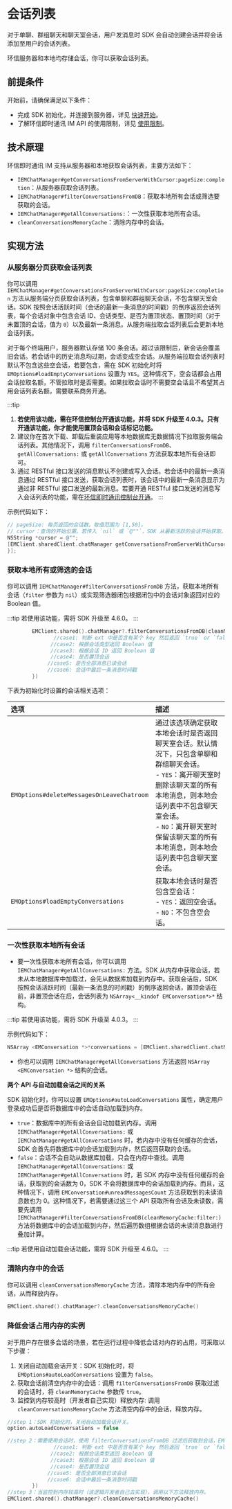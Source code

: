 # 会话列表

<Toc />

对于单聊、群组聊天和聊天室会话，用户发消息时 SDK 会自动创建会话并将会话添加至用户的会话列表。

环信服务器和本地均存储会话，你可以获取会话列表。 

## 前提条件

开始前，请确保满足以下条件：

- 完成 SDK 初始化，并连接到服务器，详见 [快速开始](quickstart.html)。
- 了解环信即时通讯 IM API 的使用限制，详见 [使用限制](/product/limitation.html)。

## 技术原理

环信即时通讯 IM 支持从服务器和本地获取会话列表，主要方法如下：

- `IEMChatManager#getConversationsFromServerWithCursor:pageSize:completion`：从服务器获取会话列表。
- `IEMChatManager#filterConversationsFromDB`：获取本地所有会话或筛选要获取的会话。
- `IEMChatManager#getAllConversations:`：一次性获取本地所有会话。
- `cleanConversationsMemoryCache`：清除内存中的会话。

## 实现方法

### 从服务器分页获取会话列表

你可以调用 `IEMChatManager#getConversationsFromServerWithCursor:pageSize:completion` 方法从服务端分页获取会话列表，包含单聊和群组聊天会话，不包含聊天室会话。SDK 按照会话活跃时间（会话的最新一条消息的时间戳）的倒序返回会话列表，每个会话对象中包含会话 ID、会话类型、是否为置顶状态、置顶时间（对于未置顶的会话，值为 `0`）以及最新一条消息。从服务端拉取会话列表后会更新本地会话列表。

对于每个终端用户，服务器默认存储 100 条会话。超过该限制后，新会话会覆盖旧会话。若会话中的历史消息均过期，会话变成空会话。从服务端拉取会话列表时默认不包含这些空会话，若要包含，需在 SDK 初始化时将 `EMOptions#loadEmptyConversations` 设置为 `YES`。这种情况下，空会话都会占用会话拉取名额，不管拉取时是否需要。如果拉取会话时不需要空会话且不希望其占用会话列表名额，需要联系商务开通。

:::tip
1. **若使用该功能，需在环信控制台开通该功能，并将 SDK 升级至 4.0.3。只有开通该功能，你才能使用置顶会话和会话标记功能。** 
2. 建议你在首次下载、卸载后重装应用等本地数据库无数据情况下拉取服务端会话列表。其他情况下，调用 `filterConversationsFromDB`、`getAllConversations:` 或 `getAllConversations` 方法获取本地所有会话即可。
3. 通过 RESTful 接口发送的消息默认不创建或写入会话。若会话中的最新一条消息通过 RESTful 接口发送，获取会话列表时，该会话中的最新一条消息显示为通过非 RESTful 接口发送的最新消息。若要开通 RESTful 接口发送的消息写入会话列表的功能，需在[环信即时通讯控制台开通](/product/enable_and_configure_IM.html#设置通过-restful-api-发送的消息写入会话列表)。
:::

示例代码如下：

```objective-c
// pageSize: 每页返回的会话数。取值范围为 [1,50]。
// cursor：查询的开始位置。若传入 `nil` 或 `@""`，SDK 从最新活跃的会话开始获取。
NSString *cursor = @"";
[EMClient.sharedClient.chatManager getConversationsFromServerWithCursor:cursor pageSize:20 completion:^(EMCursorResult<EMConversation *> * _Nullable result, EMError * _Nullable error) {
}];
```

### 获取本地所有或筛选的会话

你可以调用 `IEMChatManager#filterConversationsFromDB` 方法，获取本地所有会话（`filter` 参数为 `nil`）或实现筛选器闭包根据闭包中的会话对象返回对应的 Boolean 值。

:::tip
若使用该功能，需将 SDK 升级至 4.6.0。
:::

```swift
        EMClient.shared().chatManager?.filterConversationsFromDB(cleanMemoryCache: true, filter: { conversation in
               //case1: 判断 ext 中是否含有某个 key 然后返回 `true` or `false`
              //case2: 根据会话类型返回 Boolean 值
              //case3: 根据会话 ID 返回 Boolean 值
              //case4: 是否置顶会话
             //case5: 是否全部消息已读会话
             //case6: 会话中最后一条消息时间戳
        })
 ```

下表为初始化时设置的会话相关选项：

| 选项 | 描述    | 
 | :--------- | :----- |
 | `EMOptions#deleteMessagesOnLeaveChatroom`   | 通过该选项确定获取本地会话时是否返回聊天室会话。默认情况下，只包含单聊和群组聊天会话。<br/> - `YES`：离开聊天室时删除该聊天室的所有本地消息，则本地会话列表中不包含聊天室会话。<br/> - `NO`：离开聊天室时保留该聊天室的所有本地消息，则本地会话列表中包含聊天室会话。| 
 |`EMOptions#loadEmptyConversations` | 获取本地会话时是否包含空会话：<br/> - `YES`：返回空会话。<br/> - `NO`：不包含空会话。| 

### 一次性获取本地所有会话

- 要一次性获取本地所有会话，你可以调用 `IEMChatManager#getAllConversations:` 方法。SDK 从内存中获取会话，若未从本地数据库中加载过，会先从数据库加载到内存中。获取会话后，SDK 按照会话活跃时间（最新一条消息的时间戳）的倒序返回会话，置顶会话在前，非置顶会话在后，会话列表为 `NSArray<__kindof EMConversation*>*` 结构。

:::tip
若使用该功能，需将 SDK 升级至 4.0.3。
:::

示例代码如下：

```objective-c
NSArray <EMConversation *>*conversations = [EMClient.sharedClient.chatManager getAllConversations:YES];
```

- 你也可以调用 `IEMChatManager#getAllConversations` 方法返回 `NSArray <EMConversation *>` 结构的会话。

**两个 API 与自动加载会话之间的关系**

SDK 初始化时，你可以设置 `EMOptions#autoLoadConversations` 属性，确定用户登录成功后是否将数据库中的会话自动加载到内存。
- `true`：数据库中的所有会话会自动加载到内存。调用 `IEMChatManager#getAllConversations:` 或 `IEMChatManager#getAllConversations` 时，若内存中没有任何缓存的会话，SDK 会首先将数据库中的会话加载到内存，然后返回获取的会话。
- `false`：会话不会自动从数据库加载，只会在内存中查找。调用 `IEMChatManager#getAllConversations:` 或 `IEMChatManager#getAllConversations` 时，若 SDK 内存中没有任何缓存的会话，获取到的会话数为 0，SDK 不会将数据库中的会话加载到内存。而且，这种情况下，调用 `EMConversation#unreadMessagesCount` 方法获取到的未读消息数也为 0。这种情况下，若需要通过这三个 API 获取所有会话及未读数，需要先调用 `IEMChatManager#filterConversationsFromDB(cleanMemoryCache:filter:)` 方法将数据库中的会话加载到内存，然后遍历数组根据会话的未读消息数进行叠加计算。

:::tip
若使用自动加载会话功能，需将 SDK 升级至 4.6.0。
:::

### 清除内存中的会话

你可以调用 `cleanConversationsMemoryCache` 方法，清除本地内存中的所有会话，从而释放内存。

```swift
EMClient.shared().chatManager?.cleanConversationsMemoryCache()
```

### 降低会话占用内存的实例

对于用户存在很多会话的场景，若在运行过程中降低会话对内存的占用，可采取以下步骤：

1. 关闭自动加载会话开关：SDK 初始化时，将 `EMOptions#autoLoadConversations` 设置为 `false`。
2. 获取会话前清空内存中的会话：调用 `filterConversationsFromDB` 获取过滤的会话时，将 `cleanMemoryCache` 参数传 `true`。
3. 监控到内存较高时（开发者自己实现）释放内存: 调用 `cleanConversationsMemoryCache` 方法清空内存中的会话，释放内存。

```swift
//step 1：SDK 初始化时，关闭自动加载会话开关。
option.autoLoadConversations = false

//step 2：需要使用会话时，使用 filterConversationsFromDB 过滤后获取到会话，EMClient.shared().chatManager?.filterConversationsFromDB(cleanMemoryCache: true, filter: { conversation in
               //case1: 判断 ext 中是否含有某个 key 然后返回 `true` or `false`
              //case2: 根据会话类型返回 Boolean 值
              //case3: 根据会话 ID 返回 Boolean 值
              //case4: 是否置顶会话
             //case5: 是否全部消息已读会话
             //case6: 会话中最后一条消息时间戳
        })
//step 3：当监控到内存较高时（该逻辑开发者自己去实现），调用以下方法释放内存。
EMClient.shared().chatManager?.cleanConversationsMemoryCache()

```